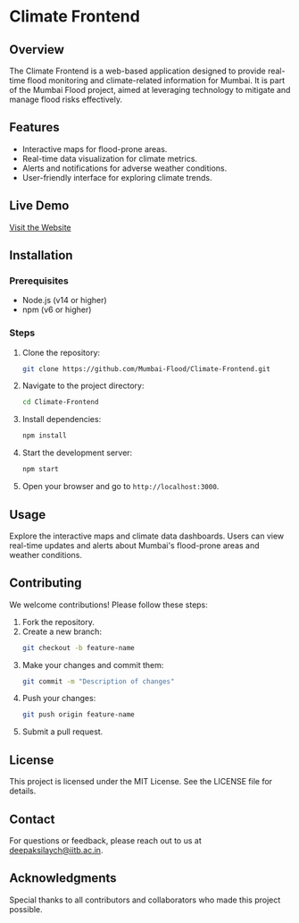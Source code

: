 # Climate Frontend

## Overview
The Climate Frontend is a web-based application designed to provide real-time flood monitoring and climate-related information for Mumbai. It is part of the Mumbai Flood project, aimed at leveraging technology to mitigate and manage flood risks effectively.

## Features
- Interactive maps for flood-prone areas.
- Real-time data visualization for climate metrics.
- Alerts and notifications for adverse weather conditions.
- User-friendly interface for exploring climate trends.

## Live Demo
[Visit the Website](https://mumbaiflood.in)

## Installation

### Prerequisites
- Node.js (v14 or higher)
- npm (v6 or higher)

### Steps
1. Clone the repository:
   ```bash
   git clone https://github.com/Mumbai-Flood/Climate-Frontend.git
   ```
2. Navigate to the project directory:
   ```bash
   cd Climate-Frontend
   ```
3. Install dependencies:
   ```bash
   npm install
   ```
4. Start the development server:
   ```bash
   npm start
   ```
5. Open your browser and go to `http://localhost:3000`.

## Usage
Explore the interactive maps and climate data dashboards. Users can view real-time updates and alerts about Mumbai's flood-prone areas and weather conditions.

## Contributing
We welcome contributions! Please follow these steps:
1. Fork the repository.
2. Create a new branch:
   ```bash
   git checkout -b feature-name
   ```
3. Make your changes and commit them:
   ```bash
   git commit -m "Description of changes"
   ```
4. Push your changes:
   ```bash
   git push origin feature-name
   ```
5. Submit a pull request.

## License
This project is licensed under the MIT License. See the LICENSE file for details.

## Contact
For questions or feedback, please reach out to us at [deepaksilaych@iitb.ac.in](mailto:deepaksilaych@iitb.ac.in).

## Acknowledgments
Special thanks to all contributors and collaborators who made this project possible.

